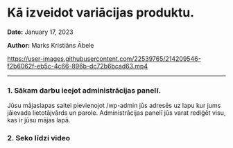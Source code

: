 # Kā izveidot variācijas produktu.


__Date:__ January 17, 2023

__Author:__ Marks Kristiāns Ābele



https://user-images.githubusercontent.com/22539765/214209546-f2b6062f-eb5c-4c66-896b-dc72b6bcad63.mp4



***

### 1. Sākam darbu ieejot administrācijas panelī.
Jūsu mājaslapas saitei pievienojot /wp-admin jūs adresēs uz lapu kur jums jāievada lietotājvārds un parole. Administrācijas panelī jūs varat rediģēt visu, kas ir jūsu mājas lapā.

### 2. Seko līdzi video
